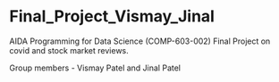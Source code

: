 # Final_Project_Vismay_Jinal
AIDA Programming for Data Science (COMP-603-002) Final Project on covid and stock market reviews.

Group members - Vismay Patel and Jinal Patel